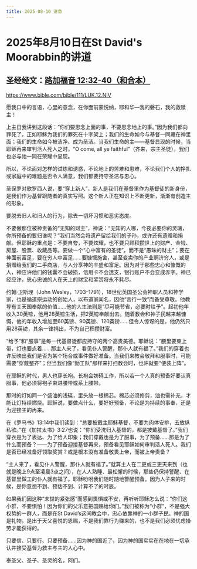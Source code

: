 ```yaml
---
title: 2025-08-10 讲章
---
```


# 2025年8月10日在St David's Moorabbin的讲道
## 圣经经文：[路加福音 12:32-40（和合本）](https://bible.com/bible/46/col.3.1-11.CUNP-神)
https://www.bible.com/bible/111/LUK.12.NIV

愿我口中的言语，心里的意念，在你面前蒙悦纳，耶和华—我的磐石，我的救赎主！

上主日我讲到这段话：“你们要思念上面的事，不要思念地上的事。”因为我们都向罪死了，正如耶稣为我们的罪死在十字架上；我们的生命如今与基督一同藏在神里面；我们的生命如今被洁净、成为圣洁。当我们生命的主——基督显现的时候，当耶稣再来审判活人死人之时，“O come, all ye faithful”（齐来，宗主圣徒），我们也必与祂一同在荣耀中显现。

所以，不论面对怎样的试炼和诱惑，不论地上的苦难和患难，不论我们个人的挣扎或家庭中的难题是否令人满意，我们都要持守圣洁与忠心。

圣保罗对歌罗西人说，要“穿上新人”，新人是我们在基督里作为基督徒的新身份，是我们作为基督跟随者的真实写照。这个新人正在知识上不断更新，渐渐有创造主的形象。

要脱去旧人和旧人的行为，除去一切坏习惯和恶劣态度。

不要做那位被神责备的“无知的财主”，神说：“无知的人哪，今夜必要你的灵魂，你所预备的要归谁呢？”我们当然会将遗产留给我们的子孙，或许还有遗赠和捐献。但耶稣的重点是：不要自夸，不要炫耀，也不要只顾积攒世上的财产、金钱、房屋、股票、收藏品等。要做一个“心中富有的圣徒”，而不是“愚昧的财主”；要在神面前富足，要在穷人中富足……要慷慨施舍，甚至变卖你的产业赒济穷人，或是捐赠给我们的二手商店，与人分享神的丰盛和富足。因为对于那些忠心和慷慨的人，神应许他们的钱囊不会破损，信用卡不会透支，银行账户不会变成赤字。神已经应许，忠心忠诚的人在天上的财宝和奖赏将永不耗尽。

约翰·卫斯理（John Wesley，1703–1791），18世纪英国圣公会神职人员和神学家，也是循道宗运动的创始人，以布道家闻名，因他“言行一致”而备受尊敬。他教导有关天国奉献的价值……他的人生法则是“尽可能节省，必要时给予”。起初他年收入30英镑，他用28英镑生活，把2英镑奉献出去。随着教会和神子民越来越慷慨，他的年收入增加至60英镑、90英镑、120英镑……但令人惊讶的是，他仍然只用28英镑，其余一律捐出，不为自己积攒财富。

“给予”和“服事”是每一代基督徒都应持守的两个高贵美德。耶稣说：“腰里要束上带，灯也要点着……那主人来了，看见仆人警醒，那仆人就有福了。”我们的穿着也许反映出我们是否为某个场合或事件做好准备。当我们来教会敬拜和服事时，可能需要“穿戴整齐”；但当我们像“勤工队”那样来打扫教会时，也许就要“便装上阵”。

在耶稣的时代，男人也穿长袍。长袍会妨碍工作，所以若一个人真的预备好要认真服事，他必须将袍子束进腰带或系上腰带。

那时的灯如同一个盛油的浅碟，里头放一根棉芯。棉芯必须修剪，油也需补充，才能让灯持续燃烧。耶稣说，要做点什么，要好好预备，不论是为持续的事奉，还是为迎接主的再来。

在《罗马书》13:14中我们读到：“总要披戴主耶稣基督，不要为肉体安排，去放纵私欲。”在《加拉太书》3:27也说：“你们受洗归入基督的，都是披戴基督了。”我们穿衣是为了表达、为了给人印象；我们穿戴也是为了服事，为了预备……那是为了什么而预备？——为了预备迎接基督再来，预备看见耶稣如何审判活人死人。我们是否已经准备好领取奖赏？或是根本没有准备敬畏上帝，而被上帝责备？

“主人来了，看见仆人警醒，那仆人就有福了。”就算主人在二更或三更天来到（也就是晚上9点至凌晨3点之间），在人人熟睡、最松懈的时候，那些仍保持警醒、在基督里做工的仆人就有福了。耶稣吩咐我们随时随地警醒预备，因为人子来的时候，是你意想不到、预估不到、计算不了的时辰。

如果我们因这种“末世的紧张感”而感到畏惧或不安，再听听耶稣怎么说：“你们这小群，不要惧怕！因为你们的父乐意把国赐给你们。”我们被称为“小群”，不是强大权势的一群人，而是在St David’s这间教会中，忠心依靠神的一小群子民。神的国是礼物，是出于天父喜悦的恩赐，不是我们靠行为赚来的，也不是我们必须忧虑操劳才能获得的。

只要信、只要行、只要预备……因为神的国近了，因为神的国实实在在地在一切承认并接受基督为救主与主的人心中。

奉圣父、圣子、圣灵的名，阿们。

